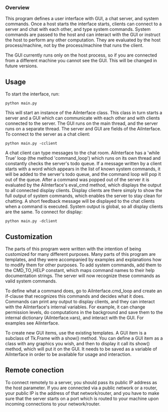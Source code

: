 ### Overview

This program defines a user interface with GUI, a chat server, and system commands. Once a host starts the interface starts, clients can connect to a server and chat with each other, and type 
system commands. System commands are passed to the host and can interact with the GUI or instruct the host to perform any other computation. They are evaluated by the host process/machine, not by the process/machine that runs the client. 

The GUI currently runs only on the host process, so if you are connected from a different machine you cannot see the GUI. This will be changed in future versions.


## Usage

To start the interface, run:

	python main.py
	
This will start an instance of the AiInterface class. This class in turn starts a server and a GUI which can communicate with each other and with clients connected to the server. The GUI runs on the main thread, and the server runs on a separate thread. The server and GUI are fields of the AiInterface. 
To connect to the server as a chat client:

	python main.py -cclient

A chat client can type messages to the chat room. AiInterface has a 'while True' loop (the method 'command_loop') which runs on its own thread and constantly checks the server's todo queue. If a message written by a client starts with a word which appears in the list of known system commands, it will be added to the server's todo queue, and the command loop will pop it out of the queue. 
After a command was popped out of the server it is evaluated by the AiInterface's eval_cmd method,
which displays the output to all connected display clients. Display clients are there simply to
show the full output of system commands, which enables the server to stay clean for chatting. A
short feedback message will be displayed to the chat clients when a command is executed. System output is global, so all display clients are the same. 
To connect for display:

	python main.py -dclient
	
	
## Customization

The parts of this program were written with the intention of being customized for many different purposes. Many parts of this program are templates, and they were accompanied by examples and explanations how to modify them for other purposes. To add system commands, add them to the CMD_TO_HELP constant, which maps command names to their help documentation strings. The server
will now recognize these commands as valid system commands. 

To define what a command does, go to
AiInterface.cmd_loop and create an if-clause that recognizes this commands and decides what it does.
Commands can print any output to display clients, and they can interact with the AiInterface's internal variables. For example, it can change permission levels, do computations in the background and save them to the internal dictionary (AiInterface.vars), and interact with the GUI. For examples see AiInterface.

To create new GUI items, use the existing templates. A GUI item is a subclass of Tk.Frame with a show() method. You can define a GUI item as a class with any graphics you wish, and then to display it call its show() method, which will put it on the GUI. It needs to be saved as a variable of AiInterface in order to be available for usage and interaction.


## Remote conection
 
 
To connect remotely to a server, you should pass its public IP address as the host parameter. If you are connected via a public network or a router, your public IP is the address of that network/router, and you have to make sure that the server starts on a port which is routed to your machine upon incoming connections to your network/router. 